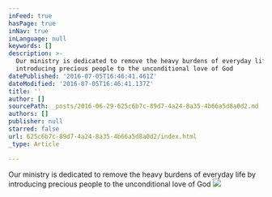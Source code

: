 ```yaml
---
inFeed: true
hasPage: true
inNav: true
inLanguage: null
keywords: []
description: >-
  Our ministry is dedicated to remove the heavy burdens of everyday life by
  introducing precious people to the unconditional love of God
datePublished: '2016-07-05T16:46:41.461Z'
dateModified: '2016-07-05T16:46:41.137Z'
title: ''
author: []
sourcePath: _posts/2016-06-29-625c6b7c-89d7-4a24-8a35-4b66a5d8a0d2.md
authors: []
publisher: null
starred: false
url: 625c6b7c-89d7-4a24-8a35-4b66a5d8a0d2/index.html
_type: Article

---
```

Our ministry is dedicated to remove the heavy burdens of everyday life by introducing precious people to the unconditional love of God
![](https://the-grid-user-content.s3-us-west-2.amazonaws.com/b7776cdc-8fc1-485f-8c5a-07b10830309e.jpg)